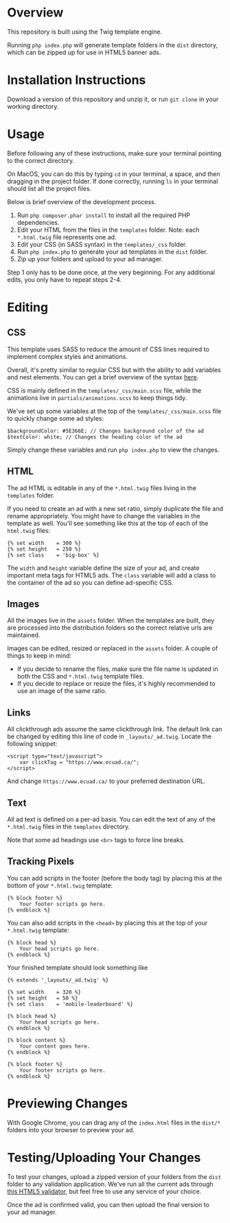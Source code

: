 # Overview
This repository is built using the Twig template engine.

Running `php index.php` will generate template folders in the `dist` directory, which can be zipped up for use in HTML5 banner ads.

# Installation Instructions

Download a version of this repository and unzip it, or run `git clone` in your working directory.

# Usage

Before following any of these instructions, make sure your terminal pointing to the correct directory.

On MacOS, you can do this by typing `cd` in your terminal, a space, and then dragging in the project folder. If done correctly, running `ls` in your terminal should list all the project files.

Below is brief overview of the development process.

1. Run `php composer.phar install` to install all the required PHP dependencies.
2. Edit your HTML from the files in the `templates` folder. Note: each `*.html.twig` file represents one ad.
3. Edit your CSS (in SASS syntax) in the `templates/_css` folder.
4. Run `php index.php` to generate your ad templates in the `dist` folder.
5. Zip up your folders and upload to your ad manager.

Step 1 only has to be done once, at the very beginning. For any additional edits, you only have to repeat steps 2-4.

# Editing

## CSS

This template uses SASS to reduce the amount of CSS lines required to implement complex styles and animations.

Overall, it's pretty similar to regular CSS but with the ability to add variables and nest elements. You can get a brief overview of the syntax [here](https://sass-lang.com/guide).

CSS is mainly defined in the `templates/_css/main.scss` file, while the animations live in `partials/animations.scss` to keep things tidy.

We've set up some variables at the top of the `templates/_css/main.scss` file to quickly change some ad styles:

	$backgroundColor: #5E366E; // Changes background color of the ad
	$textColor: white; // Changes the heading color of the ad

Simply change these variables and run `php index.php` to view the changes.

## HTML

The ad HTML is editable in any of the `*.html.twig` files living in the `templates` folder. 

If you need to create an ad with a new set ratio, simply duplicate the file and rename appropriately. You might have to change the variables in the template as well. You'll see something like this at the top of each of the `html.twig` files:

	{% set width  	= 300 %}
	{% set height 	= 250 %}
	{% set class 	= 'big-box' %}

The `width` and `height` variable define the size of your ad, and create important meta tags for HTML5 ads. The `class` variable will add a class to the container of the ad so you can define ad-specific CSS.

## Images

All the images live in the `assets` folder. When the templates are built, they are processed into the distribution folders so the correct relative urls are maintained.

Images can be edited, resized or replaced in the `assets` folder. A couple of things to keep in mind:

- If you decide to rename the files, make sure the file name is updated in both the CSS and `*.html.twig` template files.
- If you decide to replace or resize the files, it's highly recommended to use an image of the same ratio.

## Links

All clickthrough ads assume the same clickthrough link. The default link can be changed by editing this line of code in `_layouts/_ad.twig`. Locate the following snippet:

    <script type="text/javascript">
    	var clickTag = "https://www.ecuad.ca/";
	</script>

And change `https://www.ecuad.ca/` to your preferred destination URL.

## Text

All ad text is defined on a per-ad basis. You can edit the text of any of the `*.html.twig` files in the `templates` directory. 

Note that some ad headings use `<br>` tags to force line breaks.

## Tracking Pixels

You can add scripts in the footer (before the body tag) by placing this at the bottom of your `*.html.twig` template:

	{% block footer %}
		Your footer scripts go here.
	{% endblock %}

You can also add scripts in the `<head>` by placing this at the top of your `*.html.twig` template:

	{% block head %}
		Your head scripts go here.
	{% endblock %}

Your finished template should look something like

	{% extends '_layouts/_ad.twig' %}

	{% set width  	= 320 %}
	{% set height 	= 50 %}
	{% set class 	= 'mobile-leaderboard' %}

	{% block head %}
		Your head scripts go here.
	{% endblock %}

	{% block content %}
		Your content goes here.
	{% endblock %}

	{% block footer %}
		Your footer scripts go here.
	{% endblock %}

# Previewing Changes

With Google Chrome, you can drag any of the `index.html` files in the `dist/*` folders into your browser to preview your ad.

# Testing/Uploading Your Changes

To test your changes, upload a zipped version of your folders from the `dist` folder to any validation application. We've run all the current ads through [this HTML5 validator](https://h5validator.appspot.com/dcm/asset), but feel free to use any service of your choice.

Once the ad is confirmed valid, you can then upload the final version to your ad manager.